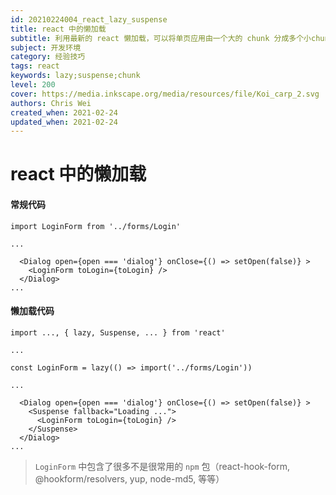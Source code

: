 ```yaml
---
id: 20210224004_react_lazy_suspense
title: react 中的懒加载
subtitle: 利用最新的 react 懒加载，可以将单页应用由一个大的 chunk 分成多个小chunk，部分组件，只有需要的时候才加载
subject: 开发环境
category: 经验技巧
tags: react
keywords: lazy;suspense;chunk
level: 200
cover: https://media.inkscape.org/media/resources/file/Koi_carp_2.svg
authors: Chris Wei
created_when: 2021-02-24
updated_when: 2021-02-24
---
```


# react 中的懒加载

#### 常规代码

```
import LoginForm from '../forms/Login'

...

  <Dialog open={open === 'dialog'} onClose={() => setOpen(false)} >
    <LoginForm toLogin={toLogin} />
  </Dialog>
...

```

#### 懒加载代码

```
import ..., { lazy, Suspense, ... } from 'react'

...

const LoginForm = lazy(() => import('../forms/Login'))

...

  <Dialog open={open === 'dialog'} onClose={() => setOpen(false)} >
    <Suspense fallback="Loading ...">
      <LoginForm toLogin={toLogin} />
    </Suspense>
  </Dialog>
...
```

> `LoginForm` 中包含了很多不是很常用的 `npm` 包（react-hook-form, @hookform/resolvers, yup, node-md5, 等等）
